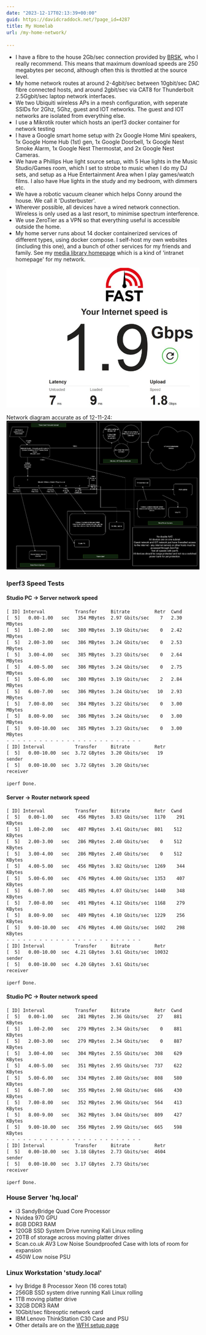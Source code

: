 ```yaml
---
date: "2023-12-17T02:13:39+00:00"
guid: https://davidcraddock.net/?page_id=4287
title: My Homelab
url: /my-home-network/

---
```


- I have a fibre to the house 2Gb/sec connection provided by [BRSK](https://www.brsk.co.uk), who I really recommend. This means that maximum download speeds are 250 megabytes per second, although often this is throttled at the source level.
- My home network routes at around 2-4gbit/sec between 10gbit/sec DAC fibre connected hosts, and around 2gbit/sec via CAT8 for Thunderbolt 2.5Ggbit/sec laptop network interfaces.
- We two Ubiquiti wireless APs in a mesh configuration, with seperate SSIDs for 2Ghz, 5Ghz, guest and IOT networks. The guest and IOT networks are isolated from everything else.
- I use a Mikrotik router which hosts an iperf3 docker container for network testing
- I have a Google smart home setup with 2x Google Home Mini speakers, 1x Google Home Hub (1st) gen, 1x Google Doorbell, 1x Google Nest Smoke Alarm, 1x Google Nest Thermostat, and 2x Google Nest Cameras.
- We have a Phillips Hue light source setup, with 5 Hue lights in the Music Studio/Games room, which I set to strobe to music when I do my DJ sets, and setup as a Hue Entertainment Area when I play games/watch films. I also have Hue lights in the study and my bedroom, with dimmers etc.
- We have a robotic vacuum cleaner which helps Conny around the house. We call it 'Dusterbuster'.
- Wherever possible, all devices have a wired network connection. Wireless is only used as a last resort, to minimise spectrum interference.
- We use ZeroTier as a VPN so that everything useful is accessible outside the home.
- My home server runs about 14 docker containerized services of different types, using docker compose. I self-host my own websites (including this one), and a bunch of other services for my friends and family. See my [media library homepage](https://home.davidcraddock.net) which is a kind of 'intranet homepage' for my network.

![image](fast.jpg)

Network diagram accurate as of 12-11-24:
[![image](networkdiagram.png)](https://davidcraddock.net/my-home-network/networkdiagram.png)

### Iperf3 Speed Tests

#### Studio PC -> Server network speed

```
[ ID] Interval           Transfer     Bitrate         Retr  Cwnd
[  5]   0.00-1.00   sec   354 MBytes  2.97 Gbits/sec    7   2.30 MBytes
[  5]   1.00-2.00   sec   380 MBytes  3.19 Gbits/sec    0   2.42 MBytes
[  5]   2.00-3.00   sec   386 MBytes  3.24 Gbits/sec    0   2.53 MBytes
[  5]   3.00-4.00   sec   385 MBytes  3.23 Gbits/sec    0   2.64 MBytes
[  5]   4.00-5.00   sec   386 MBytes  3.24 Gbits/sec    0   2.75 MBytes
[  5]   5.00-6.00   sec   380 MBytes  3.19 Gbits/sec    2   2.84 MBytes
[  5]   6.00-7.00   sec   386 MBytes  3.24 Gbits/sec   10   2.93 MBytes
[  5]   7.00-8.00   sec   384 MBytes  3.22 Gbits/sec    0   3.00 MBytes
[  5]   8.00-9.00   sec   386 MBytes  3.24 Gbits/sec    0   3.00 MBytes
[  5]   9.00-10.00  sec   385 MBytes  3.23 Gbits/sec    0   3.00 MBytes
- - - - - - - - - - - - - - - - - - - - - - - - -
[ ID] Interval           Transfer     Bitrate         Retr
[  5]   0.00-10.00  sec  3.72 GBytes  3.20 Gbits/sec   19             sender
[  5]   0.00-10.00  sec  3.72 GBytes  3.20 Gbits/sec                  receiver

iperf Done.

```

#### Server -> Router network speed

```
[ ID] Interval           Transfer     Bitrate         Retr  Cwnd
[  5]   0.00-1.00   sec   456 MBytes  3.83 Gbits/sec  1170    291 KBytes
[  5]   1.00-2.00   sec   407 MBytes  3.41 Gbits/sec  801    512 KBytes
[  5]   2.00-3.00   sec   286 MBytes  2.40 Gbits/sec    0    512 KBytes
[  5]   3.00-4.00   sec   286 MBytes  2.40 Gbits/sec    0    512 KBytes
[  5]   4.00-5.00   sec   456 MBytes  3.82 Gbits/sec  1269    344 KBytes
[  5]   5.00-6.00   sec   476 MBytes  4.00 Gbits/sec  1353    407 KBytes
[  5]   6.00-7.00   sec   485 MBytes  4.07 Gbits/sec  1440    348 KBytes
[  5]   7.00-8.00   sec   491 MBytes  4.12 Gbits/sec  1168    279 KBytes
[  5]   8.00-9.00   sec   489 MBytes  4.10 Gbits/sec  1229    256 KBytes
[  5]   9.00-10.00  sec   476 MBytes  4.00 Gbits/sec  1602    298 KBytes
- - - - - - - - - - - - - - - - - - - - - - - - -
[ ID] Interval           Transfer     Bitrate         Retr
[  5]   0.00-10.00  sec  4.21 GBytes  3.61 Gbits/sec  10032             sender
[  5]   0.00-10.00  sec  4.20 GBytes  3.61 Gbits/sec                  receiver

iperf Done.

```

#### Studio PC -> Router network speed

```
[ ID] Interval           Transfer     Bitrate         Retr  Cwnd
[  5]   0.00-1.00   sec   281 MBytes  2.36 Gbits/sec   27    881 KBytes
[  5]   1.00-2.00   sec   279 MBytes  2.34 Gbits/sec    0    881 KBytes
[  5]   2.00-3.00   sec   279 MBytes  2.34 Gbits/sec    0    887 KBytes
[  5]   3.00-4.00   sec   304 MBytes  2.55 Gbits/sec  308    629 KBytes
[  5]   4.00-5.00   sec   351 MBytes  2.95 Gbits/sec  737    622 KBytes
[  5]   5.00-6.00   sec   334 MBytes  2.80 Gbits/sec  808    580 KBytes
[  5]   6.00-7.00   sec   355 MBytes  2.98 Gbits/sec  686    430 KBytes
[  5]   7.00-8.00   sec   352 MBytes  2.96 Gbits/sec  564    413 KBytes
[  5]   8.00-9.00   sec   362 MBytes  3.04 Gbits/sec  809    427 KBytes
[  5]   9.00-10.00  sec   356 MBytes  2.99 Gbits/sec  665    598 KBytes
- - - - - - - - - - - - - - - - - - - - - - - - -
[ ID] Interval           Transfer     Bitrate         Retr
[  5]   0.00-10.00  sec  3.18 GBytes  2.73 Gbits/sec  4604             sender
[  5]   0.00-10.00  sec  3.17 GBytes  2.73 Gbits/sec                  receiver

iperf Done.

```

### House Server 'hq.local'

- i3 SandyBridge Quad Core Processor
- Nvidea 970 GPU
- 8GB DDR3 RAM
- 120GB SSD System Drive running Kali Linux rolling
- 20TB of storage across moving platter drives
- Scan.co.uk AV3 Low Noise Soundproofed Case with lots of room for expansion
- 450W Low noise PSU

### Linux Workstation 'study.local'

- Ivy Bridge 8 Processor Xeon (16 cores total)
- 256GB SSD system drive running Kali Linux rolling
- 1TB moving platter drive
- 32GB DDR3 RAM
- 10Gbit/sec fibreoptic network card
- IBM Lenovo ThinkStation C30 Case and PSU
- Other details are on the [WFH setup page](/my-work-computer)


